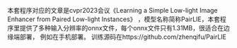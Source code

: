 本套程序对应的文章是cvpr2023会议《Learning a Simple Low-light Image Enhancer from Paired Low-light Instances》
，模型名称简称PairLIE，本套程序里提供了多种输入分辨率的onnx文件，每个onnx文件只有1.31MB，很适合在边缘端部署， 例如在手机部署。
训练源码在https://github.com/zhenqifu/PairLIE
